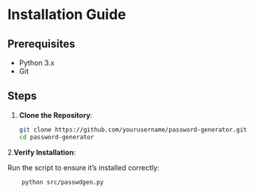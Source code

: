 # Installation Guide

## Prerequisites

- Python 3.x
- Git

## Steps

1. **Clone the Repository**:

   ```bash
   git clone https://github.com/yourusername/password-generator.git
   cd password-generator
   ```

2.**Verify Installation**:

Run the script to ensure it’s installed correctly:

```bash
    python src/passwdgen.py
```
